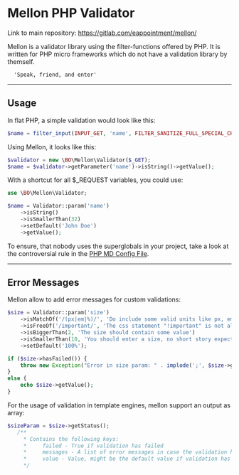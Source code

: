 Mellon PHP Validator
====================

Link to main repository: https://gitlab.com/eappointment/mellon/

Mellon is a validator library using the filter-functions offered by PHP. It is written for PHP micro frameworks which do not have a validation library by themself.

      'Speak, friend, and enter'

-----
Usage
-----

In flat PHP, a simple validation would look like this:

```php
$name = filter_input(INPUT_GET, 'name', FILTER_SANITIZE_FULL_SPECIAL_CHARS);
```
    
Using Mellon, it looks like this:

```php
$validator = new \BO\Mellon\Validator($_GET);
$name = $validator->getParameter('name')->isString()->getValue();
```

With a shortcut for all $_REQUEST variables, you could use:

```php
use \BO\Mellon\Validator;

$name = Validator::param('name')
    ->isString()
    ->isSmallerThan(32)
    ->setDefault('John Doe')
    ->getValue();
```

To ensure, that nobody uses the superglobals in your project, take a look at the controversial rule in the [PHP MD Config File](phpmd.rules.xml). 

--------------
Error Messages
--------------

Mellon allow to add error messages for custom validations:

```php
$size = Validator::param('size')
    ->isMatchOf('/(px|em|%)/', 'Do include some valid units like px, em or % for a size')
    ->isFreeOf('/important/', 'The css statement "!important" is not allowed')
    ->isBiggerThan(2, 'The size should contain some value')
    ->isSmallerThan(10, 'You should enter a size, no short story expected')
    ->setDefault('100%');

if ($size->hasFailed()) {
    throw new Exception("Error in size param: " . implode(';', $size->getMessages()));
}
else {
    echo $size->getValue();
}
```

For the usage of validation in template engines, mellon support an output as array:
```php
$sizeParam = $size->getStatus();
   /**
     * Contains the following keys:
     *     failed - True if validation has failed
     *     messages - A list of error messages in case the validation has failed
     *     value - Value, might be the default value if validation has failed
     */
```


